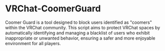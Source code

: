 # VRChat-CoomerGuard
Coomer Guard is a tool designed to block users identified as "coomers" within the VRChat community. This script aims to protect VRChat spaces by automatically identifying and managing a blacklist of users who exhibit inappropriate or unwanted behavior, ensuring a safer and more enjoyable environment for all players.
